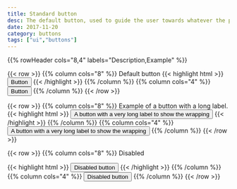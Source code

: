 ```yaml
---
title: Standard button
desc: The default button, used to guide the user towards whatever the primary goal of the page is.
date: 2017-11-20
category: buttons
tags: ["ui","buttons"]
---
```

{{% rowHeader cols="8,4" labels="Description,Example" %}}

{{< row >}}
{{% column cols="8" %}} 
Default button
{{< highlight html >}}
<button type="button" class="btn">Button</button>
{{< /highlight >}}
{{% /column %}}
{{% column cols="4" %}}
<button type="button" class="btn">Button</button>
{{% /column %}}
{{< /row >}}

{{< row >}}
{{% column cols="8" %}}
Example of a button with a long label.
{{< highlight html >}}
<button type="button"  class="btn">A button with a very long label to show the wrapping</button>
{{< /highlight >}}
{{% /column %}}
{{% column cols="4" %}}
<button type="button" class="btn">A button with a very long label to show the wrapping</button>
{{% /column %}}
{{< /row >}}

{{< row >}}
{{% column cols="8" %}}
Disabled

{{< highlight html >}}
<button type="button" class="btn btn--disabled">Disabled button</button>
{{< /highlight >}}
{{% /column %}}
{{% column cols="4" %}}
<button type="button" class="btn btn--disabled">Disabled button</button>
{{% /column %}}
{{< /row >}}